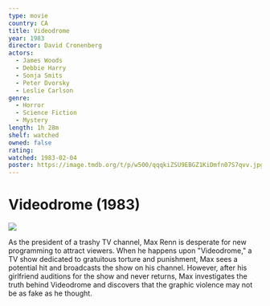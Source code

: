 ```yaml
---
type: movie
country: CA
title: Videodrome
year: 1983
director: David Cronenberg
actors:
  - James Woods
  - Debbie Harry
  - Sonja Smits
  - Peter Dvorsky
  - Leslie Carlson
genre:
  - Horror
  - Science Fiction
  - Mystery
length: 1h 28m
shelf: watched
owned: false
rating:
watched: 1983-02-04
poster: https://image.tmdb.org/t/p/w500/qqqkiZSU9EBGZ1KiDmfn07S7qvv.jpg
---
```


# Videodrome (1983)

![](https://image.tmdb.org/t/p/w500/qqqkiZSU9EBGZ1KiDmfn07S7qvv.jpg)

As the president of a trashy TV channel, Max Renn is desperate for new programming to attract viewers. When he happens upon "Videodrome," a TV show dedicated to gratuitous torture and punishment, Max sees a potential hit and broadcasts the show on his channel. However, after his girlfriend auditions for the show and never returns, Max investigates the truth behind Videodrome and discovers that the graphic violence may not be as fake as he thought.